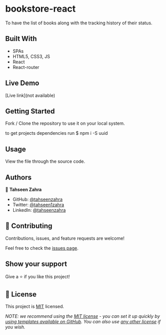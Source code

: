 # bookstore-react
To have the list of books along with the tracking history of their status. 

## Built With

- SPAs
- HTML5, CSS3, JS
- React
- React-router

<!-- ## Project Name -->


<!-- ## Workflow screen

- Desktop View of home page

![screenshot]()

- Mobile view of About page

![screenshot]() -->


## Live Demo

[Live link](not available)

## Getting Started

Fork / Clone the repository to use it on your local system.

to get projects dependencies run 
$ npm i -S uuid 

## Usage

View the file through the source code.

## Authors

👤 **Tahseen Zahra**

- GitHub: [@tahseenzahra](https://github.com/tahseenzahra)
- Twitter: [@tahseen1zahra](https://twitter.com/tahseen1zahra)
- LinkedIn: [@tahseenzahra](https://www.linkedin.com/in/tahseenzahra/)


## 🤝 Contributing

Contributions, issues, and feature requests are welcome!

Feel free to check the [issues page](https://github.com/tahseenzahra/bookstore-react/issues).

## Show your support

Give a ⭐️ if you like this project!

## 📝 License

This project is [MIT](./LICENSE) licensed.

_NOTE: we recommend using the [MIT license](https://choosealicense.com/licenses/mit/) - you can set it up quickly by [using templates available on GitHub](https://docs.github.com/en/communities/setting-up-your-project-for-healthy-contributions/adding-a-license-to-a-repository). You can also use [any other license](https://choosealicense.com/licenses/) if you wish._
